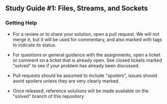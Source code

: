 ## Study Guide #1: Files, Streams, and Sockets


### Getting Help


* For a review or to share your solution, open a pull request. We will not merge it, but it will be used for commentary, and also marked with tags to indicate its status.

* For questions or general guidance with the assignments, open a ticket or comment on a ticket that is already open. See closed tickets marked "solved" to see if your problem has already been discussed.

* Pull requests should be assumed to include "spoilers", issues should avoid spoilers unless they are very clearly marked.

* Once released, reference solutions will be made available on the "solved" branch of this repository
